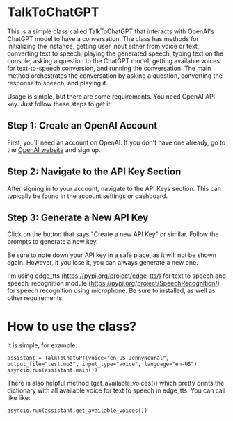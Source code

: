 # TalkToChatGPT

This is a simple class called TalkToChatGPT that interacts with OpenAI's ChatGPT model to have a conversation. The class has methods for initializing the instance, getting user input either from voice or text, converting text to speech, playing the generated speech, typing text on the console, asking a question to the ChatGPT model, getting available voices for text-to-speech conversion, and running the conversation. The main method orchestrates the conversation by asking a question, converting the response to speech, and playing it.

Usage is simple, but there are some requirements. You need OpenAI API key. Just follow these steps to get it:

## Step 1: Create an OpenAI Account

First, you'll need an account on OpenAI. If you don't have one already, go to the [OpenAI website](https://beta.openai.com/signup/) and sign up.

## Step 2: Navigate to the API Key Section

After signing in to your account, navigate to the API Keys section. This can typically be found in the account settings or dashboard.

## Step 3: Generate a New API Key

Click on the button that says "Create a new API Key" or similar. Follow the prompts to generate a new key. 

Be sure to note down your API key in a safe place, as it will not be shown again. However, if you lose it, you can always generate a new one.

I'm using edge_tts (https://pypi.org/project/edge-tts/) for text to speech and speech_recognition module (https://pypi.org/project/SpeechRecognition/) for speech recognition using microphone. Be sure to installed, as well as other requirements.

# How to use the class?

It is simple, for example:

```
assistant = TalkToChatGPT(voice="en-US-JennyNeural", output_file="test.mp3", input_type="voice", language="en-US")
asyncio.run(assistant.main())
```
There is also helpful method (get_available_voices()) which pretty prints the dictionary with all available voice for text to speech in edge_tts. You can call like like:

```
asyncio.run(assistant.get_available_voices())
```

